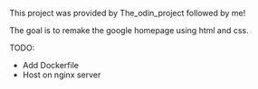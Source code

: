 This project was provided by The_odin_project followed by me!

The goal is to remake the google homepage using html and css.

TODO: 
 - Add Dockerfile 
 - Host on nginx server
